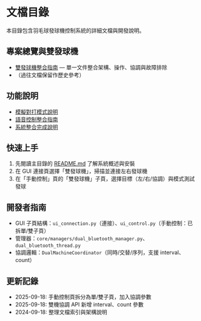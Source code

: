 # 文檔目錄

本目錄包含羽毛球發球機控制系統的詳細文檔與開發說明。

## 專案總覽與雙發球機
- [雙發球機整合指南](DUAL_MACHINE_GUIDE.md) — 單一文件整合架構、操作、協調與故障排除
- （過往文檔保留作歷史參考）

## 功能說明
- [模擬對打模式說明](SIMULATION_MODE_README.md)
- [語音控制整合指南](VOICE_GUIDE.md)
- [系統整合完成說明](INTEGRATION_COMPLETE_README.md)

## 快速上手
1. 先閱讀主目錄的 [README.md](../README.md) 了解系統概述與安裝
2. 在 GUI 連接頁選擇「雙發球機」，掃描並連接左右發球機
3. 在「手動控制」頁的「雙發球機」子頁，選擇目標（左/右/協調）與模式測試發球

## 開發者指南
- GUI 子頁結構：`ui_connection.py`（連接）、`ui_control.py`（手動控制：已拆單/雙子頁）
- 管理器：`core/managers/dual_bluetooth_manager.py`、`dual_bluetooth_thread.py`
- 協調邏輯：`DualMachineCoordinator`（同時/交替/序列，支援 interval、count）

## 更新記錄
- 2025-09-18: 手動控制頁拆分為單/雙子頁，加入協調參數
- 2025-09-18: 雙機協調 API 新增 interval、count 參數
- 2024-09-18: 整理文檔索引與架構說明
